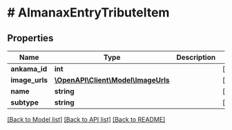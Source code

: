 # # AlmanaxEntryTributeItem

## Properties

Name | Type | Description | Notes
------------ | ------------- | ------------- | -------------
**ankama_id** | **int** |  | [optional]
**image_urls** | [**\OpenAPI\Client\Model\ImageUrls**](ImageUrls.md) |  | [optional]
**name** | **string** |  | [optional]
**subtype** | **string** |  | [optional]

[[Back to Model list]](../../README.md#models) [[Back to API list]](../../README.md#endpoints) [[Back to README]](../../README.md)
